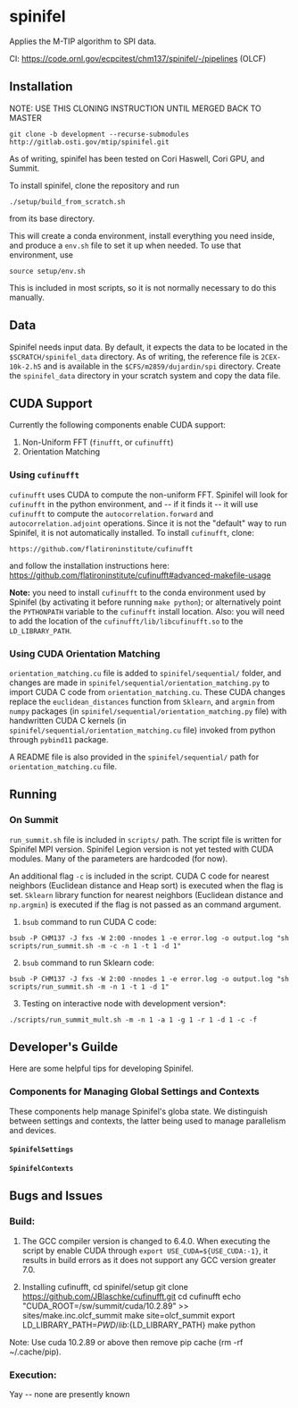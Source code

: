 # spinifel
Applies the M-TIP algorithm to SPI data.

CI: https://code.ornl.gov/ecpcitest/chm137/spinifel/-/pipelines (OLCF)

## Installation
  
NOTE: USE THIS CLONING INSTRUCTION UNTIL MERGED BACK TO MASTER

```
git clone -b development --recurse-submodules http://gitlab.osti.gov/mtip/spinifel.git
```


As of writing, spinifel has been tested on Cori Haswell, Cori GPU, and Summit.

To install spinifel, clone the repository and run

```
./setup/build_from_scratch.sh
```

from its base directory.

This will create a conda environment, install everything you need inside, and
produce a `env.sh` file to set it up when needed.  To use that environment, use

```
source setup/env.sh
```

This is included in most scripts, so it is not normally necessary to do this
manually.


## Data

Spinifel needs input data.  By default, it expects the data to be located in
the `$SCRATCH/spinifel_data` directory.  As of writing, the reference file is
`2CEX-10k-2.h5` and is available in the `$CFS/m2859/dujardin/spi` directory.
Create the `spinifel_data` directory in your scratch system and copy the data
file.


## CUDA Support

Currently the following components enable CUDA support:
1. Non-Uniform FFT (`finufft`, or `cufinufft`)
2. Orientation Matching


### Using `cufinufft`

`cufinufft` uses CUDA to compute the non-uniform FFT. Spinifel will look for
`cufinufft` in the python environment, and -- if it finds it -- it will use
`cufinufft` to compute the `autocorrelation.forward` and
`autocorrelation.adjoint` operations. Since it is not the "default" way to run
Spinifel, it is not automatically installed. To install `cufinufft`, clone:
```
https://github.com/flatironinstitute/cufinufft
```
and follow the installation instructions here:
https://github.com/flatironinstitute/cufinufft#advanced-makefile-usage

**Note:** you need to install `cufinufft` to the conda environment used by
Spinifel (by activating it before running `make python`); or alternatively
point the `PYTHONPATH` variable to the `cufinufft` install location. Also: you
will need to add the location of the `cufinufft/lib/libcufinufft.so` to the
`LD_LIBRARY_PATH`.


### Using CUDA Orientation Matching

`orientation_matching.cu` file is added to `spinifel/sequential/` folder, and
changes are made in `spinifel/sequential/orientation_matching.py` to import
CUDA C code from `orientation_matching.cu`.  These CUDA changes replace the
`euclidean_distances` function from `Sklearn`, and `argmin` from `numpy`
packages (in `spinifel/sequential/orientation_matching.py` file) with
handwritten CUDA C kernels (in `spinifel/sequential/orientation_matching.cu`
file) invoked from python through `pybind11` package.

A README file is also provided in the `spinifel/sequential/` path for
`orientation_matching.cu` file.


## Running


### On Summit

`run_summit.sh` file is included in `scripts/` path. The script file is written
for Spinifel MPI version. Spinifel Legion version is not yet tested with CUDA
modules. Many of the parameters are hardcoded (for now).

An additional flag `-c` is included in the script.  CUDA C code for nearest
neighbors (Euclidean distance and Heap sort) is executed when the flag is set.
`Sklearn` library function for nearest neighbors (Euclidean distance and
`np.argmin`) is executed if the flag is not passed as an command argument.

1. `bsub` command to run CUDA C code:
```
bsub -P CHM137 -J fxs -W 2:00 -nnodes 1 -e error.log -o output.log "sh scripts/run_summit.sh -m -c -n 1 -t 1 -d 1"
```

2. `bsub` command to run Sklearn code: 
```
bsub -P CHM137 -J fxs -W 2:00 -nnodes 1 -e error.log -o output.log "sh scripts/run_summit.sh -m -n 1 -t 1 -d 1"
```

3. Testing on interactive node with development version*: 
```
./scripts/run_summit_mult.sh -m -n 1 -a 1 -g 1 -r 1 -d 1 -c -f
```

## Developer's Guilde

Here are some helpful tips for developing Spinifel.


### Components for Managing Global Settings and Contexts

These components help manage Spinifel's globa state. We distinguish between
settings and contexts, the latter being used to manage parallelism and devices.


#### `SpinifelSettings`


#### `SpinifelContexts`




## Bugs and Issues


### Build:

1. The GCC compiler version is changed to 6.4.0. When executing the script by
enable CUDA through `export USE_CUDA=${USE_CUDA:-1}`, it results in build
errors as it does not support any GCC version greater 7.0.

2. Installing cufinufft,
cd spinifel/setup
git clone https://github.com/JBlaschke/cufinufft.git
cd cufinufft
echo "CUDA_ROOT=/sw/summit/cuda/10.2.89" >> sites/make.inc.olcf_summit
make site=olcf_summit
export LD_LIBRARY_PATH=${PWD}/lib:${LD_LIBRARY_PATH}
make python

Note: Use cuda 10.2.89 or above then remove pip cache (rm -rf ~/.cache/pip). 



### Execution:

Yay -- none are presently known
